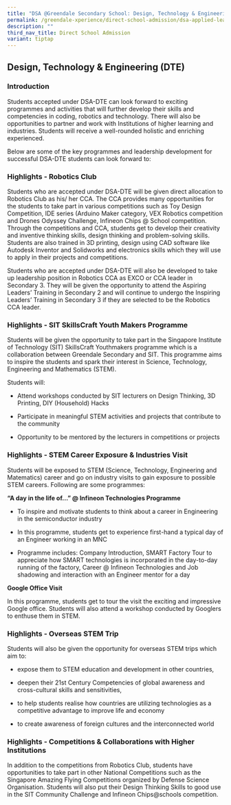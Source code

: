 ```yaml
---
title: "DSA @Greendale Secondary School: Design, Technology & Engineering (DTE)"
permalink: /greendale-xperience/direct-school-admission/dsa-applied-learning-programme/
description: ""
third_nav_title: Direct School Admission
variant: tiptap
---
```

<h2>Design, Technology &amp; Engineering (DTE)</h2>
<h3>Introduction</h3>
<p>Students accepted under DSA-DTE can look forward to exciting programmes
and activities that will further develop their skills and competencies
in coding, robotics and technology. There will also be opportunities to
partner and work with Institutions of higher learning and industries. Students
will receive a well-rounded holistic and enriching experienced.</p>
<p>Below are some of the key programmes and leadership development for successful
DSA-DTE students can look forward to:</p>
<h3>Highlights - <strong>Robotics Club</strong></h3>
<p>Students who are accepted under DSA-DTE will be given direct allocation
to Robotics Club as his/ her CCA. The CCA provides many opportunities for
the students to take part in various competitions such as Toy Design Competition,
IDE series (Arduino Maker category, VEX Robotics competition and Drones
Odyssey Challenge, Infineon Chips @ School competition. Through the competitions
and CCA, students get to develop their creativity and inventive thinking
skills, design thinking and problem-solving skills. Students are also trained
in 3D printing, design using CAD software like Autodesk Inventor and Solidworks
and electronics skills which they will use to apply in their projects and
competitions.</p>
<p>Students who are accepted under DSA-DTE will also be developed to take
up leadership position in Robotics CCA as EXCO or CCA leader in Secondary
3. They will be given the opportunity to attend the Aspiring Leaders’ Training
in Secondary 2 and will continue to undergo the Inspiring Leaders’ Training
in Secondary 3 if they are selected to be the Robotics CCA leader.</p>
<h3>Highlights - <strong>SIT SkillsCraft Youth Makers Programme</strong></h3>
<p>Students will be given the opportunity to take part in the Singapore Institute
of Technology (SIT) SkillsCraft Youthmakers programme which is a collaboration
between Greendale Secondary and SIT. This programme aims to inspire the
students and spark their interest in Science, Technology, Engineering and
Mathematics (STEM).</p>
<p>Students will:</p>
<ul data-tight="true" class="tight">
<li>
<p>Attend workshops conducted by SIT lecturers on Design Thinking, 3D Printing,
DIY (Household) Hacks</p>
</li>
<li>
<p>Participate in meaningful STEM activities and projects that contribute
to the community</p>
</li>
<li>
<p>Opportunity to be mentored by the lecturers in competitions or projects</p>
</li>
</ul>
<h3>Highlights - <strong>STEM Career Exposure &amp; Industries Visit</strong></h3>
<p>Students will be exposed to STEM (Science, Technology, Engineering and
Matematics) career and go on industry visits to gain exposure to possible
STEM careers. Following are some programmes:</p>
<p><strong>“A day in the life of…” @ Infineon Technologies Programme</strong>
</p>
<ul data-tight="true" class="tight">
<li>
<p>To inspire and motivate students to think about a career in Engineering
in the semiconductor industry</p>
</li>
<li>
<p>In this programme, students get to experience first-hand a typical day
of an Engineer working in an MNC</p>
</li>
<li>
<p>Programme includes: Company Introduction, SMART Factory Tour to appreciate
how SMART technologies is incorporated in the day-to-day running of the
factory, Career @ Infineon Technologies and Job shadowing and interaction
with an Engineer mentor for a day</p>
</li>
</ul>
<p><strong>Google Office Visit</strong>
</p>
<p>In this programme, students get to tour the visit the exciting and impressive
Google office. Students will also attend a workshop conducted by Googlers
to enthuse them in STEM.</p>
<h3>Highlights - <strong>Overseas STEM Trip</strong></h3>
<p>Students will also be given the opportunity for overseas STEM trips which
aim to:</p>
<ul data-tight="true" class="tight">
<li>
<p>expose them to STEM education and development in other countries,</p>
</li>
<li>
<p>deepen their 21st&nbsp;Century Competencies of global awareness and cross-cultural
skills and sensitivities,</p>
</li>
<li>
<p>to help students realise how countries are utilizing technologies as a
competitive advantage to improve life and economy</p>
</li>
<li>
<p>to create awareness of foreign cultures and the interconnected world</p>
</li>
</ul>
<h3>Highlights - <strong>Competitions &amp; Collaborations with Higher Institutions</strong></h3>
<p>In addition to the competitions from Robotics Club, students have opportunities
to take part in other National Competitions such as the Singapore Amazing
Flying Competitions organized by Defense Science Organisation. Students
will also put their Design Thinking Skills to good use in the SIT Community
Challenge and Infineon Chips@schools competition.</p>